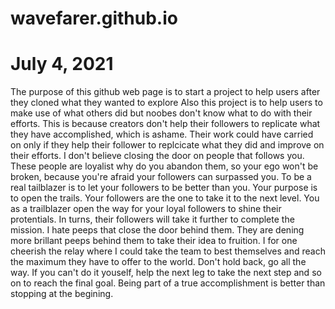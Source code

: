 # wavefarer.github.io
# July 4, 2021
The purpose of this github web page is to start a project to help users after they cloned what they wanted to explore
Also this project is to help users to make use of what others did but noobes don't know what to do with their efforts.
This is because creators don't help their followers to replicate what they have accomplished, which is ashame.  Their work could have carried on only if they help their follower to replcicate what they did and improve on their efforts.
I don't believe closing the door on people that follows you.  These people are loyalist why do you abandon them, so your ego won't be broken, because you're afraid your followers can surpassed you.
To be a real tailblazer is to let your followers to be better than you.  Your purpose is to open the trails.  Your followers are the one to take it to the next level.  You as a trailblazer open the way for your loyal followers to shine their protentials.
In turns, their followers will take it further to complete the mission.  I hate peeps that close the door behind them.  They are dening more brillant peeps behind them to take their idea to fruition.
I for one cheerish the relay where I could take the team to best themselves and reach the maximum they have to offer to the world.  Don't hold back, go all the way.  If you can't do it youself, help the next leg to take the next step and so on to reach the final goal.
Being part of a true accomplishment is better than stopping at the begining.
